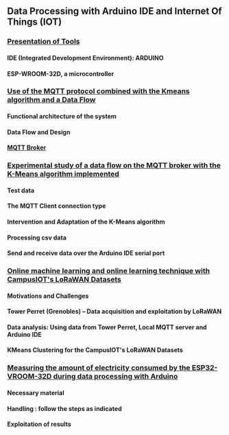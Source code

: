 ## Data Processing with Arduino IDE and Internet Of Things (IOT)

### [Presentation of Tools](https://github.com/madou-sow/OnlineML_ESP32/blob/main/Data-processing-with-Arduino-IDE-and-IOT/ARDUINO-ESP32WROOM32D/README.md)
#### IDE (Integrated Development Environment): ARDUINO
#### ESP-WROOM-32D, a microcontroller

### [Use of the MQTT protocol combined with the Kmeans algorithm and a Data Flow](https://github.com/madou-sow/OnlineML_ESP32/blob/main/Data-processing-with-Arduino-IDE-and-IOT/MQTT-KMEANS-DATAFLOW/README.md)
#### Functional architecture of the system
#### Data Flow and Design
#### [MQTT Broker](https://github.com/madou-sow/OnlineML_ESP32/blob/main/Data-processing-with-Arduino-IDE-and-IOT/MQTT-PRINCIPLE/README.md)

### [Experimental study of a data flow on the MQTT broker with the K-Means algorithm implemented](https://github.com/madou-sow/OnlineML_ESP32/blob/main/Data-processing-with-Arduino-IDE-and-IOT/EXPERIMENTATION/README.md)
#### Test data
#### The MQTT Client connection type
#### Intervention and Adaptation of the K-Means algorithm
#### Processing csv data
#### Send and receive data over the Arduino IDE serial port

### [Online machine learning and online learning technique with CampusIOT's LoRaWAN Datasets](https://github.com/madou-sow/OnlineML_ESP32/blob/main/Data-processing-with-Arduino-IDE-and-IOT/ONLINE-MACHINE-LEARNING-AND-ONLINE-TECHNIQUE-WITH-REAL-DATA/README.md)
#### Motivations and Challenges
#### Tower Perret (Grenobles) – Data acquisition and exploitation by LoRaWAN
#### Data analysis: Using data from Tower Perret, Local MQTT server and Arduino IDE
#### KMeans Clustering for the CampusIOT's LoRaWAN Datasets

### [Measuring the amount of electricity consumed by the ESP32-VROOM-32D during data processing with Arduino](https://github.com/madou-sow/OnlineML_ESP32/blob/main/Data-processing-with-Arduino-IDE-and-IOT/MEASURE-THE-AMOUNT-OF-ELECTRICITY-CONSUMED/README.md)
#### Necessary material
#### Handling : follow the steps as indicated
#### Exploitation of results

